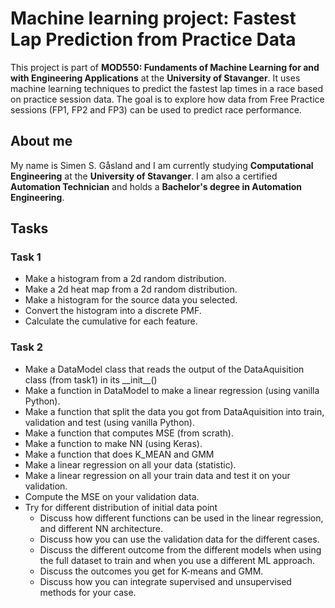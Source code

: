 # Machine learning project: Fastest Lap Prediction from Practice Data
This project is part of **MOD550: Fundaments of Machine Learning for and with Engineering Applications** at the **University of Stavanger**. It uses machine learning techniques to predict the fastest lap times in a race based on practice session data. The goal is to explore how data from Free Practice sessions (FP1, FP2 and FP3) can be used to predict race performance.

## About me
My name is Simen S. Gåsland and I am currently studying **Computational Engineering** at the **University of Stavanger**. I am also a certified **Automation Technician** and holds a **Bachelor's degree in Automation Engineering**. 

## Tasks
### Task 1
* Make a histogram from a 2d random distribution.
* Make a 2d heat map from a 2d random distribution.
* Make a histogram for the source data you selected.
* Convert the histogram into a discrete PMF.
* Calculate the cumulative for each feature.

### Task 2
* Make a DataModel class that reads the output of the DataAquisition class (from task1) in its \_\_init\_\_()
* Make a function in DataModel to make a linear regression (using vanilla Python).
* Make a function that split the data you got from DataAquisition into train, validation and test (using vanilla Python).
* Make a function that computes MSE (from scrath).
* Make a function to make NN (using Keras).
* Make a function that does K_MEAN and GMM
* Make a linear regression on all your data (statistic).
* Make a linear regression on all your train data and test it on your validation.
* Compute the MSE on your validation data.
* Try for different distribution of initial data point
    - Discuss how different functions can be used in the linear regression, and different NN architecture. 
    - Discuss how you can use the validation data for the different cases. 
    - Discuss the different outcome from the different models when using the full dataset to train and when you use a different ML approach.
    - Discuss the outcomes you get for K-means and GMM.
    - Discuss how you can integrate supervised and unsupervised methods for your case.
